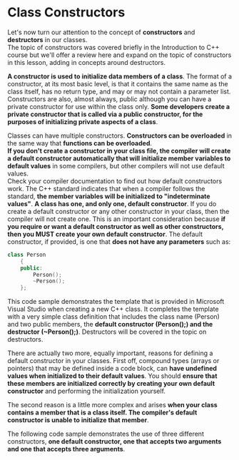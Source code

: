 # Class Constructors
Let's now turn our attention to the concept of **constructors** and **destructors** in our classes.  
The topic of constructors was covered briefly in the Introduction to C++ course but we'll offer a review here 
and expand on the topic of constructors in this lesson, adding in concepts around destructors.

**A constructor is used to initialize data members of a class**. The format of a constructor, at its most basic level,
is that it contains the same name as the class itself, has no return type, and may or may not contain
a parameter list.  Constructors are also, almost always, public although you can have a private constructor for use
within the class only.  **Some developers create a private constructor that is called via a public constructor, 
for the purposes of initializing private aspects of a class**.

Classes can have multiple constructors. **Constructors can be overloaded** in the same way that **functions can be overloaded**.  
**If you don't create a constructor in your class file, the compiler will create a default constructor automatically 
that will initialize member variables to default values** in some compilers, but other compilers will not use default values.  
Check your compiler documentation to find out how default constructors work. The C++ standard indicates that when a compiler 
follows the standard, **the member variables will be initialized to "indeterminate values"**.  **A class has one, and only one, 
default constructor**. If you do create a default constructor or any other constructor in your class, then the compiler 
will not create one.  This is an important consideration because **if you require or want a default constructor as well as
other constructors, then you MUST create your own default constructor**.  The default constructor, if provided, is one 
that **does not have any parameters** such as:
```cpp
class Person
    {
    public:
        Person();
        ~Person();
    };
```
This code sample demonstrates the template that is provided in Microsoft Visual Studio when creating a new C++ class. 
It completes the template with a very simple class definition that includes the class name (Person) and two public members,
the **default constructor (Person();) and the destructor (~Person();)**.  Destructors will be covered in the topic on destructors.

There are actually two more, equally important, reasons for defining a default constructor in your classes.  First off, 
compound types (arrays or pointers) that may be defined inside a code block, can **have undefined values when initialized 
to their default values**.  You should **ensure that these members are initialized correctly by creating your own default 
constructor** and performing the initialization yourself.

The second reason is a little more complex and arises **when your class contains a member that is a class itself. 
The compiler's default constructor is unable to initialize that member**.

The following code sample demonstrates the use of three different constructors, **one default constructor, 
one that accepts two arguments and one that accepts three arguments**. 

